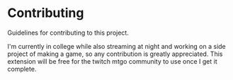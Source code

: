# Contributing

Guidelines for contributing to this project.

I'm currently in college while also streaming at night and working on a side project of making a game, so any contribution is greatly appreciated.  This extension will be free for the twitch mtgo community to use once I get it complete.
